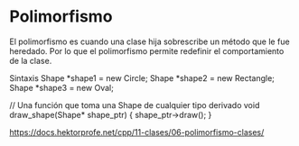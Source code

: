# Polimorfismo

El polimorfismo es cuando una clase hija sobrescribe un método que le fue heredado. Por lo que el polimorfismo permite redefinir el comportamiento de la clase.

Sintaxis
Shape *shape1 = new Circle;
Shape *shape2 = new Rectangle;
Shape *shape3 = new Oval;

// Una función que toma una Shape de cualquier tipo derivado
void draw_shape(Shape* shape_ptr)
{
    shape_ptr->draw();
}


https://docs.hektorprofe.net/cpp/11-clases/06-polimorfismo-clases/
